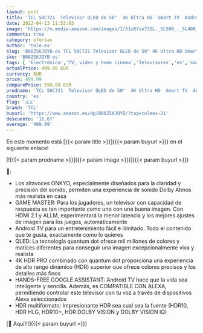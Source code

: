 ```yaml
---
layout: post
title: 'TCL 50C721  Televisor QLED de 50"  4K Ultra HD  Smart TV  Android 11  Dolby Vision y Atmos  Sistema de Sonido Onkyo  Motion Clarity  Google Assistant  Compatible con Alexa  Brushed silver metal front'
date: 2022-04-13 11:53:03
image: 'https://m.media-amazon.com/images/I/51xRYie73SL._SL500_._SL400_.jpg'
comments: true
category: ofertas
author: 'tole.es'
slug: 'B08ZSKJQYB-es TCL 50C721 Televisor QLED de 50" 4K Ultra HD Smart TV...'
sku: 'B08ZSKJQYB-es'
tags: [ 'Electrónica','TV, vídeo y home cinema','Televisores','es','smart','tcl','televisor','tv', ]
actualPrice: 499.99 EUR
currency: EUR
price: 499.99
comparePrice: 599.99 EUR
prodname: 'TCL 50C721  Televisor QLED de 50"  4K Ultra HD  Smart TV  Android 11  Dolby Vision y Atmos  Sistema de Sonido Onkyo  Motion Clarity  Google Assistant  Compatible con Alexa  Brushed silver metal front'
country: 'es'
flag: '🇪🇸'
brand: 'TCL'
buyurl: 'https://www.amazon.es/dp/B08ZSKJQYB/?tag=tolees-21'
descuento: '16.67'
average: '499.99'
---
```


En este momento está [{{< param title >}}]({{< param buyurl >}}) en el siguiente enlace!

[![{{< param prodname >}}]({{< param image >}})]({{< param buyurl >}})

🔎:

- Los altavoces ONKYO, especialmente diseñados para la claridad y precisión del sonido, permiten una experiencia de sonido Dolby Atmos más realista en casa
- GAME MASTER: Para los jugadores, un televisor con capacidad de respuesta es tan importante como uno con una buena imagen. Con HDMI 2.1 y ALLM, experimentará la menor latencia y los mejores ajustes de imagen para los juegos, automáticamente
- Android TV para un entretenimiento fácil e ilimitado. Todo el contenido que te gusta, exactamente como lo quieres
- QLED: La tecnología quantum dot ofrece mil millones de colores y matices diferentes para conseguir una imagen excepcionalmente viva y realista
- 4K HDR PRO combinado con quantum dot proporciona una experiencia de alto rango dinámico (HDR) superior que ofrece colores precisos y los detalles más finos
- HANDS-FREE GOOGLE ASSISTANT: Android TV hace que la vida sea inteligente y sencilla. Además, es COMPATIBLE CON ALEXA, permitiendo controlar este televisor con tu voz a través de dispositivos Alexa seleccionados
- HDR multiformato: Impresionante HDR sea cual sea la fuente (HDR10, HDR HLG, HDR10+, HDR DOLBY VISION y DOLBY VISION IQ)

[🛒 Aquí!!!]({{< param buyurl >}})

